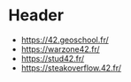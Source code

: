 <!-- TITLE: School Website -->
<!-- SUBTITLE: A quick summary of School Website -->

# Header
- https://42.geoschool.fr/
- https://warzone42.fr/
- https://stud42.fr/
- https://steakoverflow.42.fr/